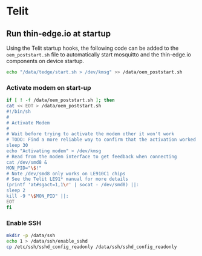 # Telit

## Run thin-edge.io at startup

Using the Telit startup hooks, the following code can be added to the `oem_poststart.sh` file to automatically start mosquitto and the thin-edge.io components on device startup.

```sh
echo "/data/tedge/start.sh > /dev/kmsg" >> /data/oem_poststart.sh
```

### Activate modem on start-up

```sh
if [ ! -f /data/oem_poststart.sh ]; then
cat << EOT > /data/oem_poststart.sh
#!/bin/sh
#
# Activate Modem
#
# Wait before trying to activate the modem other it won't work
# TODO: Find a more reliable way to confirm that the activation worked
sleep 30
echo "Activating modem" > /dev/kmsg
# Read from the modem interface to get feedback when connecting
cat /dev/smd8 &
MON_PID="\$!"
# Note /dev/smd8 only works on LE910C1 chips
# See the Telit LE91* manual for more details
(printf 'at#sgact=1,1\r' | socat - /dev/smd8) ||:
sleep 2
kill -9 "\$MON_PID" ||:
EOT
fi
```

### Enable SSH

```sh
mkdir -p /data/ssh
echo 1 > /data/ssh/enable_sshd
cp /etc/ssh/sshd_config_readonly /data/ssh/sshd_config_readonly
```

### 